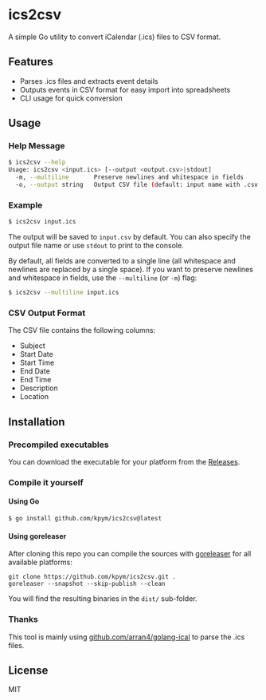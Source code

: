 # ics2csv

A simple Go utility to convert iCalendar (.ics) files to CSV format.

## Features
- Parses .ics files and extracts event details
- Outputs events in CSV format for easy import into spreadsheets
- CLI usage for quick conversion

## Usage

### Help Message

```bash
$ ics2csv --help
Usage: ics2csv <input.ics> [--output <output.csv>|stdout]
  -m, --multiline       Preserve newlines and whitespace in fields
  -o, --output string   Output CSV file (default: input name with .csv extension, or 'stdout')
```

### Example

```bash
$ ics2csv input.ics
```
The output will be saved to `input.csv` by default.
You can also specify the output file name or use `stdout` to print to the console.

By default, all fields are converted to a single line (all whitespace and newlines are replaced by a single space).
If you want to preserve newlines and whitespace in fields, use the `--multiline` (or `-m`) flag:

```bash
$ ics2csv --multiline input.ics
```

### CSV Output Format
The CSV file contains the following columns:
- Subject
- Start Date
- Start Time
- End Date
- End Time
- Description
- Location

## Installation

### Precompiled executables

You can download the executable for your platform from the [Releases](https://github.com/kpym/ics2csv/releases).

### Compile it yourself

#### Using Go

```
$ go install github.com/kpym/ics2csv@latest
```

#### Using goreleaser

After cloning this repo you can compile the sources with [goreleaser](https://github.com/goreleaser/goreleaser/) for all available platforms:

```
git clone https://github.com/kpym/ics2csv.git .
goreleaser --snapshot --skip-publish --clean
```

You will find the resulting binaries in the `dist/` sub-folder.

### Thanks

This tool is mainly using [github.com/arran4/golang-ical](http://github.com/arran4/golang-ical) to parse the .ics files.

## License
MIT
